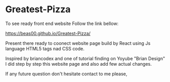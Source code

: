 # Greatest-Pizza
To see ready front end website 
Follow the link bellow:

https://beas00.github.io/Greatest-Pizza/

Present there ready to coonect website page build by React using Js language HTML5 tags nad CSS code.

Inspired by briancodex and one of tutorial finding on Yoyube "Brian Design"
I did step by step this website page and also add few actual changes.

If any future question don't hesitate contact to me please,

